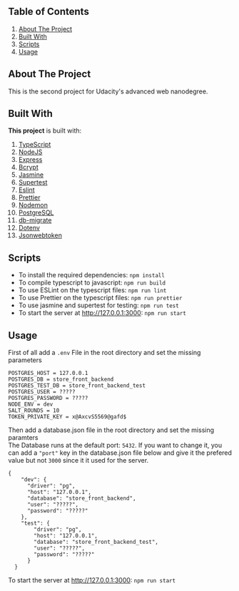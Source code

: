 ## Table of Contents
 1. [About The Project](#about)
 2. [Built With](#built-with)
 3. [Scripts](#scripts)
 4. [Usage](#usage)

## About The Project<a id='about'></a>

This is the second project for Udacity's advanced web nanodegree.

## Built With<a id='built-with'></a>

**This project** is built with:
  1. <a href="https://www.typescriptlang.org/">TypeScript</a>
  2. <a href="https://nodejs.org/en/">NodeJS</a>
  3. <a href="http://expressjs.com/">Express</a>
  4. <a href="https://www.npmjs.com/package/bcrypt">Bcrypt</a>
  5. <a href="https://www.npmjs.com/package/jasmine">Jasmine</a>
  6. <a href="https://www.npmjs.com/package/supertest">Supertest</a>
  7. <a href="https://eslint.org/">Eslint</a>
  8. <a href="https://prettier.io/">Prettier</a>
  9. <a href="https://www.npmjs.com/package/nodemon">Nodemon</a>
  10. <a href="https://www.postgresql.org/">PostgreSQL</a>
  11. <a href="https://www.npmjs.com/package/db-migrate">db-migrate</a>
  12. <a href="https://www.npmjs.com/package/dotenv">Dotenv</a>
  13. <a href="https://www.npmjs.com/package/jsonwebtoken">Jsonwebtoken</a>

  
  ## Scripts<a id='scripts'></a>
  - To install the required dependencies: `npm install`
  - To compile typescript to javascript: `npm run build`
  - To use ESLint on the typescript files: `npm run lint`
  - To use Prettier on the typescript files: `npm run prettier`  
  - To use jasmine and supertest for testing: `npm run test`
  - To start the server at http://127.0.0.1:3000: `npm run start`
  
  
## Usage <a id='usage'></a>
First of all add a `.env` File in the root directory and set the missing parameters

```
POSTGRES_HOST = 127.0.0.1
POSTGRES_DB = store_front_backend
POSTGRES_TEST_DB = store_front_backend_test
POSTGRES_USER = ?????
POSTGRES_PASSWORD = ?????
NODE_ENV = dev
SALT_ROUNDS = 10
TOKEN_PRIVATE_KEY = x@AxcvS5569@gafd$
```

Then add a database.json file in the root directory and set the missing paramters  
The Database runs at the default port: `5432`. If you want to change it, you can add a `"port"` key in the database.json file below and give it the prefered value but not `3000` since it it used for the server.

```
{
    "dev": {
      "driver": "pg",
      "host": "127.0.0.1",
      "database": "store_front_backend",
      "user": "?????",
      "password": "?????"
    },
    "test": {
        "driver": "pg",
        "host": "127.0.0.1",
        "database": "store_front_backend_test",
        "user": "?????",
        "password": "?????"
      }
  }
```
To start the server at http://127.0.0.1:3000: `npm run start`
